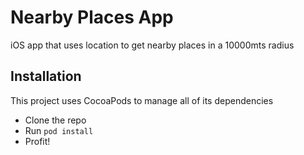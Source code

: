 # Nearby Places App

iOS app that uses location to get nearby places in a 10000mts radius

## Installation

This project uses CocoaPods to manage all of its dependencies

* Clone the repo
* Run `pod install`
* Profit!
